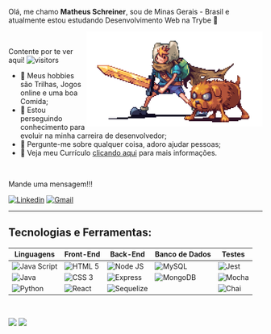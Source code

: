 Olá, me chamo **Matheus Schreiner**, sou de Minas Gerais - Brasil e atualmente estou estudando Desenvolvimento Web na Trybe 👋

<!-- <img align="right" width="50%" src="./img/pc.png" style="padding-right:10% !important" > -->

<img align="right" alt="GIF" src="https://github.com/MatheusSchreiner/MatheusSchreiner/blob/main/gifs/preview.gif" width="350" />

<!-- <img alt="GIF" src="https://github.com/MatheusSchreiner/MatheusSchreiner/blob/main/gifs/rick.gif" width="350" /> -->
<br>

Contente por te ver aqui!  ![visitors](https://visitor-badge.glitch.me/badge?page_id=${MatheusSchreiner}.${380019460})

- 🤔 Meus hobbies são Trilhas, Jogos online e uma boa Comida;
- 💼 Estou perseguindo conhecimento para evoluir na minha carreira de desenvolvedor;
- 💬 Pergunte-me sobre qualquer coisa, adoro ajudar pessoas;
- 📝 Veja meu Currículo <a href="https://bit.ly/3zNdx2G" target="_blank">clicando aqui</a> para mais informações.
<br>

Mande uma mensagem!!!

[![Linkedin](https://img.shields.io/badge/LinkedIn-blue?style=for-the-badge&logo=Linkedin)](https://www.linkedin.com/in/matheus-schreiner/)
[![Gmail](https://img.shields.io/badge/Gmail-D14836?style=for-the-badge&logo=gmail&logoColor=white)](mailto:matheusrubisch@gmail.com)

----

## **Tecnologias e Ferramentas:** 

|Linguagens|Front-End|Back-End|Banco de Dados|Testes|
|---|---|---|---|---|
|<img alt="Java Script" width="130px" src="https://img.shields.io/badge/JavaScript-black?style=flat&logo=JavaScript&logoColor=#F7DF1E" />|<img alt="HTML 5" width="105px" src="https://img.shields.io/badge/HTML%205-black?style=flat&logo=html5&logoColor=#E34F26" />|<img alt="Node JS" width="108px" src="https://img.shields.io/badge/Node%20Js-black?style=flat&logo=node.js&logoColor=#339933" />|<img alt="MySQL" width="103px" src="https://img.shields.io/badge/MySQL-black?style=flat&logo=MySQL&logoColor=#4EAA2" />|<img alt="Jest" width="130px" src="https://img.shields.io/badge/Jest-black?style=flat&logo=jest&logoColor=red" />|
|<img alt="Java" width="86px" src="https://img.shields.io/badge/Java-black?style=flat&logo=Java&logoColor=#4EAA2" />|<img alt="CSS 3" width="93px" src="https://img.shields.io/badge/CSS%203-black?style=flat&logo=css3&logoColor=blue" />|<img alt="Express" width="109px" src="https://img.shields.io/badge/Express-black?style=flat&logo=Express&logoColor=#4EAA2" />|<img alt="MongoDB" width="124px" src="https://img.shields.io/badge/MongoDB-black?style=flat&logo=MongoDB&logoColor=#4EAA2" />|<img alt="Mocha" width="110px" src="https://img.shields.io/badge/Mocha-black?style=flat&logo=Mocha&logoColor=#4EAA2" />|
|<img alt="Python" width="103px" src="https://img.shields.io/badge/Python-black?style=flat&logo=Python&logoColor=#4EAA2" />|<img alt="React" width="97px" src="https://img.shields.io/badge/React-black?style=flat&logo=react&logoColor=#61DAFB" />|<img alt="Sequelize" width="125px" src="https://img.shields.io/badge/Sequelize-black?style=flat&logo=Sequelize&logoColor=#4EAA2" />||<img alt="Chai" width="85px" src="https://img.shields.io/badge/Chai-black?style=flat&logo=Chai&logoColor=#4EAA2" />|

<!-- |Linguagens|Front-End|Back-End|Banco de Dados|Testes|
|---|---|---|---|---|
|![JavaScript](https://www.vectorlogo.zone/logos/javascript/javascript-ar21.svg)|![HTML 5](https://www.vectorlogo.zone/logos/w3_html5/w3_html5-ar21.svg)|![NodeJs](https://www.vectorlogo.zone/logos/nodejs/nodejs-ar21.svg)|![MySQL](https://www.vectorlogo.zone/logos/mysql/mysql-ar21.svg)|![jest](https://www.vectorlogo.zone/logos/jestjsio/jestjsio-ar21.svg)|
|![Java](https://www.vectorlogo.zone/logos/java/java-ar21.svg)|![CSS](https://www.vectorlogo.zone/logos/w3_css/w3_css-ar21.svg)|![Express](https://www.vectorlogo.zone/logos/expressjs/expressjs-ar21.svg)|![MongoDB](https://www.vectorlogo.zone/logos/mongodb/mongodb-ar21.svg)|![Mocha](https://www.vectorlogo.zone/logos/mochajs/mochajs-ar21.svg)|
|![Python](https://www.vectorlogo.zone/logos/python/python-ar21.svg)|![React](https://www.vectorlogo.zone/logos/reactjs/reactjs-ar21.svg)|![Sequelize](https://www.vectorlogo.zone/logos/sequelizejs/sequelizejs-ar21.svg)||![Chai](https://www.vectorlogo.zone/logos/chaijs/chaijs-ar21.svg)| -->


<!-- ### **Linguagens**

<p align="left">
  <img src="https://www.vectorlogo.zone/logos/javascript/javascript-ar21.svg">
  <img src="https://www.vectorlogo.zone/logos/java/java-ar21.svg">
  <img src="https://www.vectorlogo.zone/logos/python/python-ar21.svg">
</p>

### **Front-End**

<p align="left">
  <img src="https://www.vectorlogo.zone/logos/w3_html5/w3_html5-ar21.svg">
  <img src="https://www.vectorlogo.zone/logos/w3_css/w3_css-ar21.svg">
  <img src="https://www.vectorlogo.zone/logos/reactjs/reactjs-ar21.svg">
  <img width="50" src="https://raw.githubusercontent.com/devicons/devicon/master/icons/redux/redux-original.svg">
</p>

### **Back-End**

<p align="left">
  <img src="https://www.vectorlogo.zone/logos/nodejs/nodejs-ar21.svg">
  <img src="https://www.vectorlogo.zone/logos/expressjs/expressjs-ar21.svg">
  <img src="https://www.vectorlogo.zone/logos/sequelizejs/sequelizejs-ar21.svg">
</p>

### **Banco de Dados**

<p align="left">
  <img src="https://www.vectorlogo.zone/logos/mysql/mysql-ar21.svg">
  <img src="https://www.vectorlogo.zone/logos/mongodb/mongodb-ar21.svg">
</p>

### **Testes**

<p align="left">
  <img width="55" src="https://testing-library.com/img/octopus-128x128.png">
  <img src="https://www.vectorlogo.zone/logos/jestjsio/jestjsio-ar21.svg">
  <img src="https://www.vectorlogo.zone/logos/mochajs/mochajs-ar21.svg">
  <img src="https://www.vectorlogo.zone/logos/chaijs/chaijs-ar21.svg">
</p>

### **Ferramentas**

<p align="left">
  <img src="https://www.vectorlogo.zone/logos/git-scm/git-scm-ar21.svg">
  <img src="https://www.vectorlogo.zone/logos/github/github-ar21.svg">
  <img src="https://www.vectorlogo.zone/logos/trello/trello-ar21.svg">
</p> -->

<!-- <p align="left">
  <img src="https://raw.githubusercontent.com/devicons/devicon/master/icons/html5/html5-original-wordmark.svg" alt="html5" width="40" height="40"/> 
  <img src="https://raw.githubusercontent.com/devicons/devicon/master/icons/css3/css3-original-wordmark.svg" alt="css3" width="40" height="40"/> 
  <img src="https://raw.githubusercontent.com/devicons/devicon/master/icons/javascript/javascript-original.svg" alt="javascript" width="40" height="40"/> 
  <img src="https://www.learnstorybook.com/intro-to-storybook/logo-jest.png" alt="jest" width="40" height="40" />
  <img src="https://raw.githubusercontent.com/devicons/devicon/master/icons/react/react-original-wordmark.svg" alt="react" width="40" height="40"/> 
  <img src="https://raw.githubusercontent.com/devicons/devicon/master/icons/redux/redux-original.svg" alt="redux" width="40" height="40"/> 
  <img src="https://raw.githubusercontent.com/devicons/devicon/master/icons/mysql/mysql-original-wordmark.svg" alt="mysql" width="40" height="40"/> 
  <img src="https://raw.githubusercontent.com/devicons/devicon/master/icons/mongodb/mongodb-original-wordmark.svg" alt="mongodb" width="40" height="40"/> 
  <img src="https://raw.githubusercontent.com/devicons/devicon/master/icons/nodejs/nodejs-original-wordmark.svg" alt="nodejs" width="40" height="40"/> 
  <img src="https://raw.githubusercontent.com/devicons/devicon/master/icons/express/express-original-wordmark.svg" alt="express" width="40" height="40"/> 
  <img src="https://cdn.jsdelivr.net/gh/devicons/devicon/icons/mocha/mocha-plain.svg" alt="mocha" width="40" height="40"/> 
</p> -->

<br>

 <img 
  src="https://github-readme-stats.vercel.app/api/top-langs/?username=MatheusSchreiner&langs_count=4&layout=compact&theme=tokyonight"
  height="140em"
 />
 <img  
  src="https://github-readme-stats.vercel.app/api?username=MatheusSchreiner&show_icons=true&theme=tokyonight&hide=stars,issues&custom_title=Git Status"  
  height="140em"
 />
